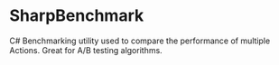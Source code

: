 SharpBenchmark
==============

C# Benchmarking utility used to compare the performance of multiple Actions.  Great for A/B testing algorithms.
